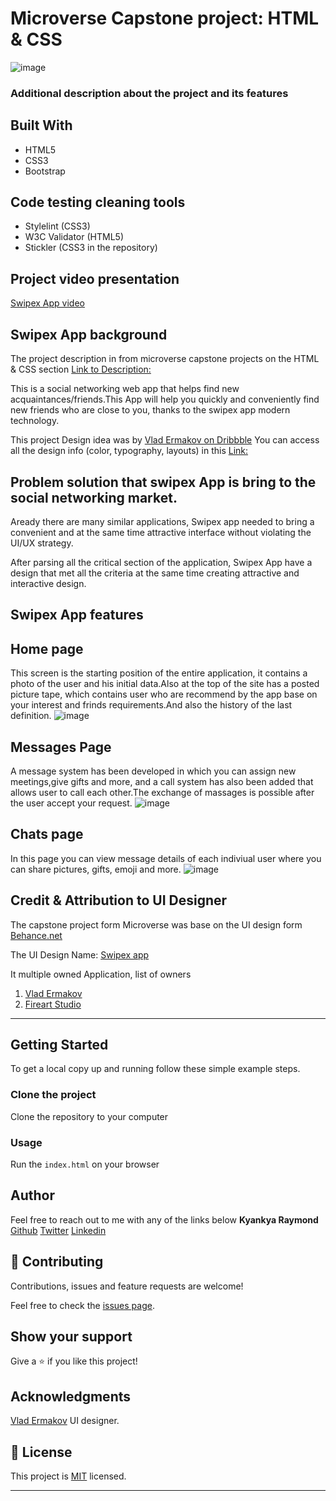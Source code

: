 # Microverse Capstone project: HTML & CSS 

![image](https://github.com/rkyankya/HTML-Capstone/blob/feature/swipex/img/Index.png?raw=true)

### Additional description about the project and its features

## Built With

- HTML5
- CSS3
- Bootstrap

## Code testing cleaning tools

- Stylelint (CSS3)
- W3C Validator (HTML5)
- Stickler (CSS3 in the repository)

## Project video presentation

[Swipex App video](#)

## Swipex App background
The project description in from microverse capstone projects on the HTML & CSS section [Link to Description:](https://www.notion.so/HTML-CSS-capstone-project-Social-network-5f1311dcf3734d71ac98198dff5254c2)

This is a social networking web app that helps find new acquaintances/friends.This App will help you quickly and conveniently find new friends who are close to you, thanks to the swipex app modern technology.

This project Design idea was by [Vlad Ermakov on Dribbble](https://dribbble.com/ermalength)
You can access all the design info (color, typography, layouts) in this [Link:](https://www.behance.net/gallery/70285515/Swipex-This-application-for-dating)

## Problem solution that swipex App is bring to the social networking market.

Aready there are many similar applications, Swipex app needed to bring a convenient and at the same time attractive interface without violating the UI/UX strategy.

After parsing all the critical section of the application, Swipex App have a design that met all the criteria at the same time creating attractive and interactive design.

## Swipex App features

## Home page

This screen is the starting position of the entire application, it contains a photo of the user and his initial data.Also at the top of the site has a posted picture tape, which contains user who are recommend by the app base on your interest and frinds requirements.And also the history of the last definition.
![image](https://github.com/rkyankya/HTML-Capstone/blob/feature/swipex/img/Index.png?raw=true)

## Messages Page

A message system has been developed in which you can assign new meetings,give gifts and more, and a call system has also been added that allows user to call each other.The exchange of massages is possible after the user accept your request.
![image](https://github.com/rkyankya/HTML-Capstone/blob/feature/swipex/img/chat.png?raw=true)

## Chats page

In this page you can view message details of each indiviual user where you can share pictures, gifts, emoji and more.
![image](https://github.com/rkyankya/HTML-Capstone/blob/feature/swipex/img/chats.png?raw=true)

## Credit & Attribution to UI Designer

The capstone project form Microverse was base on the UI design form [Behance.net](https://www.behance.net/gallery/70285515/Swipex-This-application-for-dating)

The UI Design Name: [Swipex app](https://www.behance.net/gallery/70285515/Swipex-This-application-for-dating)

It multiple owned Application, list of owners

1. [Vlad Ermakov](https://www.behance.net/ermalength)
2. [Fireart Studio](https://www.behance.net/fireart)

---

## Getting Started

To get a local copy up and running follow these simple example steps.

### Clone the project

Clone the repository to your computer

### Usage

Run the `index.html` on your browser

## Author
Feel free to reach out to me with any of the links below
**Kyankya Raymond**
[Github](https://github.com/rkyankya)
[Twitter](https://twitter.com/rkyankya)
[Linkedin](https://www.linkedin.com/in/kyankya-raymond-79461215a/)

## 🤝 Contributing

Contributions, issues and feature requests are welcome!

Feel free to check the [issues page](https://github.com/rkyankya/HTML-Capstone/issues).

## Show your support

Give a ⭐️ if you like this project!

## Acknowledgments

[Vlad Ermakov](https://www.behance.net/ermalength) UI designer.

## 📝 License

This project is [MIT](lic.url) licensed.

---